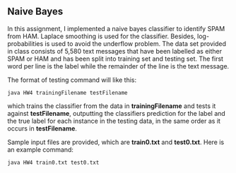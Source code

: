 ## Naive Bayes

In this assignment, I implemented a naive bayes classifier to identify SPAM from HAM. Laplace smoothing is used for the classifier. Besides, log-probabilities is used to avoid the underflow problem. The data set provided in class consists of 5,580 text messages that have been labelled as either SPAM or HAM and has been split into training set and testing set. The first word per line is the label while the remainder of the line is the text message.

The format of testing command will like this:
```
java HW4 trainingFilename testFilename
```
which trains the classifier from the data in **trainingFilename** and tests it against **testFilename**, outputting the classifiers prediction for the label and the true label for each instance in the testing data, in the same order as it occurs in **testFilename**.

Sample input files are provided, which are **train0.txt** and **test0.txt**. Here is an example command:
```
java HW4 train0.txt test0.txt
```
